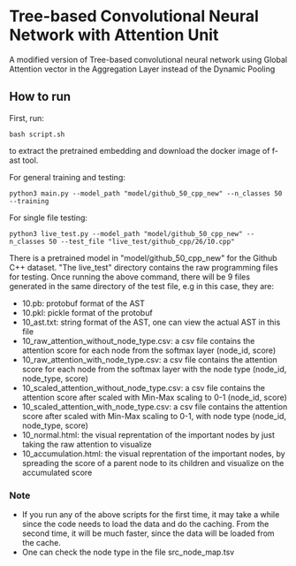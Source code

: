 # Tree-based Convolutional Neural Network with Attention Unit 
A modified version of Tree-based convolutional neural network using Global Attention vector in the Aggregation Layer instead of the Dynamic Pooling

## How to run

First, run:
```
bash script.sh
```
to extract the pretrained embedding and download the docker image of f-ast tool.

For general training and testing:
```
python3 main.py --model_path "model/github_50_cpp_new" --n_classes 50 --training
```

For single file testing:
```
python3 live_test.py --model_path "model/github_50_cpp_new" --n_classes 50 --test_file "live_test/github_cpp/26/10.cpp"
```
There is a pretrained model in "model/github_50_cpp_new" for the Github C++ dataset. "The live_test" directory contains the  raw programming files for testing. Once running the above command, there will be 9 files generated in the same directory of the test file, e.g in this case, they are: 
- 10.pb: protobuf format of the AST
- 10.pkl: pickle format of the protobuf
- 10_ast.txt: string format of the AST, one can view the actual AST in this file
- 10_raw_attention_without_node_type.csv: a csv file contains the attention score for each node from the softmax layer (node_id, score)
- 10_raw_attention_with_node_type.csv: a csv file contains the attention score for each node from the softmax layer with the node type (node_id, node_type, score)
- 10_scaled_attention_without_node_type.csv:  a csv file contains the attention score after scaled with Min-Max scaling to 0-1 (node_id, score)
- 10_scaled_attention_with_node_type.csv: a csv file contains the attention score after scaled with Min-Max scaling to 0-1, with node type (node_id, node_type, score)
- 10_normal.html: the visual reprentation of the important nodes by just taking the raw attention to visualize
- 10_accumulation.html: the visual reprentation of the important nodes, by spreading the score of a parent node to its children
and visualize on the accumulated score

### Note

- If you run any of the above scripts for the first time, it may take a while since the code needs to load the data and do the caching. From the second time, it will be much faster, since the data will be loaded from the cache.
- One can check the node type in the file src_node_map.tsv
